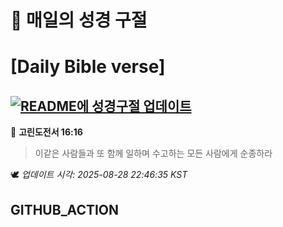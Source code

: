 # 🙏 매일의 성경 구절
# [Daily Bible verse]
## [![README에 성경구절 업데이트](https://github.com/DONGSUKA/first_test/actions/workflows/update-readme-bible.yml/badge.svg)](https://github.com/DONGSUKA/first_test/actions/workflows/update-readme-bible.yml)
<!-- START_BIBLE_VERSE -->
📖 **고린도전서 16:16**
> 이같은 사람들과 또 함께 일하며 수고하는 모든 사람에게 순종하라

🕊️ _업데이트 시각: 2025-08-28 22:46:35 KST_
  <!-- END_BIBLE_VERSE -->
## GITHUB_ACTION
